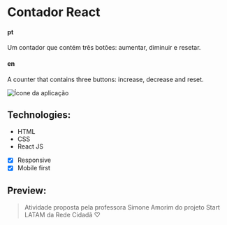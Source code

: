 # Contador React

#### pt
<p>Um contador que contém três botões: aumentar, diminuir e resetar.</p>

#### en
<p>A counter that contains three buttons: increase, decrease and reset.</p>

![Ícone da aplicação](https://cdn.glitch.com/b2f6e4e2-e263-463f-a21a-1a4f4787b181%2Ffavicon.png?v=1603249808695)


## Technologies:
- HTML
- CSS
- React JS

- [X] Responsive
- [X] Mobile first

## Preview:

> Atividade proposta pela professora Simone Amorim do projeto Start LATAM da Rede Cidadã ♡
